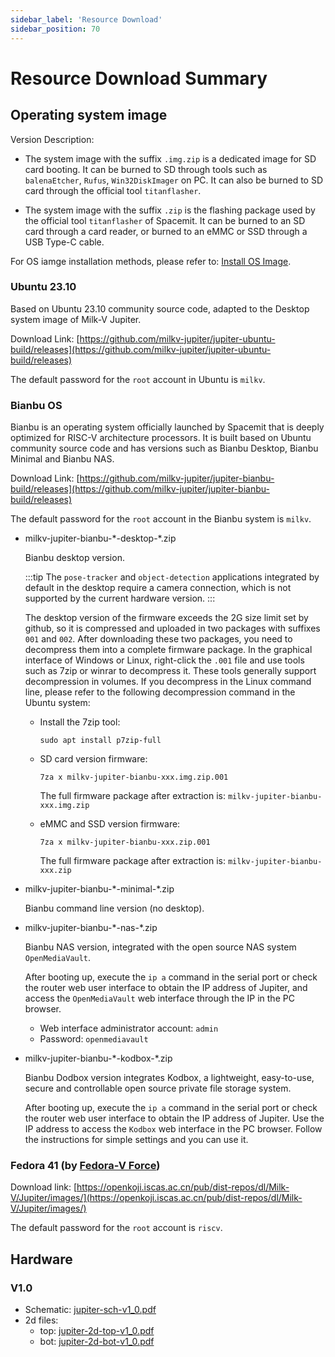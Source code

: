 ```yaml
---
sidebar_label: 'Resource Download'
sidebar_position: 70
---
```


# Resource Download Summary

## Operating system image

Version Description:

- The system image with the suffix `.img.zip` is a dedicated image for SD card booting. It can be burned to SD through tools such as `balenaEtcher`, `Rufus`, `Win32DiskImager` on PC. It can also be burned to SD card through the official tool `titanflasher`.

- The system image with the suffix `.zip` is the flashing package used by the official tool `titanflasher` of Spacemit. It can be burned to an SD card through a card reader, or burned to an eMMC or SSD through a USB Type-C cable.

For OS iamge installation methods, please refer to: [Install OS Image](https://milkv.io/docs/jupiter/getting-started/boot).

### Ubuntu 23.10

Based on Ubuntu 23.10 community source code, adapted to the Desktop system image of Milk-V Jupiter.

Download Link: [https://github.com/milkv-jupiter/jupiter-ubuntu-build/releases](https://github.com/milkv-jupiter/jupiter-ubuntu-build/releases)

The default password for the `root` account in Ubuntu is `milkv`.

### Bianbu OS

Bianbu is an operating system officially launched by Spacemit that is deeply optimized for RISC-V architecture processors. It is built based on Ubuntu community source code and has versions such as Bianbu Desktop, Bianbu Minimal and Bianbu NAS.

Download Link: [https://github.com/milkv-jupiter/jupiter-bianbu-build/releases](https://github.com/milkv-jupiter/jupiter-bianbu-build/releases)

The default password for the `root` account in the Bianbu system is `milkv`.

- milkv-jupiter-bianbu-\*-desktop-\*.zip

  Bianbu desktop version.

  :::tip
  The `pose-tracker` and `object-detection` applications integrated by default in the desktop require a camera connection, which is not supported by the current hardware version.
  :::

  The desktop version of the firmware exceeds the 2G size limit set by github, so it is compressed and uploaded in two packages with suffixes `001` and `002`. After downloading these two packages, you need to decompress them into a complete firmware package. In the graphical interface of Windows or Linux, right-click the `.001` file and use tools such as 7zip or winrar to decompress it. These tools generally support decompression in volumes. If you decompress in the Linux command line, please refer to the following decompression command in the Ubuntu system:

  - Install the 7zip tool:
    ```
    sudo apt install p7zip-full
    ```

  - SD card version firmware:
    ```
    7za x milkv-jupiter-bianbu-xxx.img.zip.001
    ```
    The full firmware package after extraction is: `milkv-jupiter-bianbu-xxx.img.zip`

  - eMMC and SSD version firmware:
    ```
    7za x milkv-jupiter-bianbu-xxx.zip.001
    ```
    The full firmware package after extraction is: `milkv-jupiter-bianbu-xxx.zip`

- milkv-jupiter-bianbu-\*-minimal-\*.zip

  Bianbu command line version (no desktop).

- milkv-jupiter-bianbu-\*-nas-\*.zip

  Bianbu NAS version, integrated with the open source NAS system `OpenMediaVault`.

  After booting up, execute the `ip a` command in the serial port or check the router web user interface to obtain the IP address of Jupiter, and access the `OpenMediaVault` web interface through the IP in the PC browser.

  - Web interface administrator account: `admin`
  - Password: `openmediavault`

- milkv-jupiter-bianbu-\*-kodbox-\*.zip

  Bianbu Dodbox version integrates Kodbox, a lightweight, easy-to-use, secure and controllable open source private file storage system.

  After booting up, execute the `ip a` command in the serial port or check the router web user interface to obtain the IP address of Jupiter. Use the IP address to access the `Kodbox` web interface in the PC browser. Follow the instructions for simple settings and you can use it.

### Fedora 41 (by [Fedora-V Force](https://github.com/fedora-riscv))

Download link: [https://openkoji.iscas.ac.cn/pub/dist-repos/dl/Milk-V/Jupiter/images/](https://openkoji.iscas.ac.cn/pub/dist-repos/dl/Milk-V/Jupiter/images/)

The default password for the `root` account is `riscv`.

## Hardware 

### V1.0
- Schematic: [jupiter-sch-v1_0.pdf](https://github.com/milkv-jupiter/jupiter-files/blob/main/hardware/v1_0/jupiter-sch-v1_0.pdf)
- 2d files:
  - top: [jupiter-2d-top-v1_0.pdf](https://github.com/milkv-jupiter/jupiter-files/blob/main/hardware/v1_0/jupiter-2d-top-v1_0.pdf)
  - bot: [jupiter-2d-bot-v1_0.pdf](https://github.com/milkv-jupiter/jupiter-files/blob/main/hardware/v1_0/jupiter-2d-bot-v1_0.pdf)